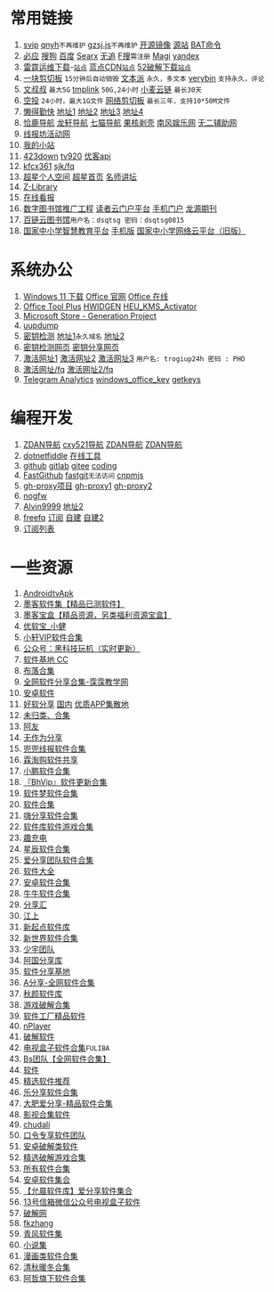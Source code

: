 ﻿# 常用链接
1. [svip](./svip/index.html)
[qnyh](./qnyh/index.html)`不再维护`
[gzsj.js](./gzsj/tempermonkey.js)`不再维护`
[开源镜像](?./md/mirror.md) [源站](https://gitee.com/gsls200808/chinese-opensource-mirror-site)
[BAT命令](?./md/bat.md)
1. [必应](https://www.bing.com/)
[搜狗](https://www.sogou.com/)
[百度](https://www.baidu.com/)
[Searx](https://searx.space/)
[无追](https://www.wuzhuiso.com)
[F搜](https://fsofso.com/)`需注册`
[Magi](https://magi.com/)
[yandex](https://yandex.com/)
1. [雷霆运维下载](https://soft.l-t.top/)-[`站点`](https://l-t.top/)
[蓝点CDN](https://dl.lancdn.com/landian)[`站点`](https://www.landian.vip/)
[52破解下载](https://down.52pojie.cn/)[`站点`](https://www.52pojie.cn/)
1. [一块剪切板](https://ykjtb.com/) `15分钟后自动销毁`
[文本派](https://txtpad.cn/) `永久，多文本`
[verybin](https://www.verybin.com/) `支持永久，评论`
1. [文叔叔](https://www.wenshushu.cn) `最大5G`
[tmplink](https://app.tmp.link/) `50G,24小时`
[小麦云链](https://ftpod.cn/) `最长30天`
1. [空投](https://airportal.cn/) `24小时，最大1G文件`
[网络剪切板](https://netcut.cn/) `最长三年，支持10*50M文件`
1. [懒得勤快](https://github.com/ldqk)
[地址1](https://ldqk.org)
[地址2](https://masuit.com)
[地址3](https://masuit.tk)
[地址4](https://ldqk.tk)
1. [恰鹿导航](https://hao.qialu999.com)
[龙轩导航](http://ilxdh.com)
[七猫导航](https://www.qimaow.com/)
[果核剥壳](https://www.ghxi.com/)
[南风娱乐网](https://www.nanfengyl.com)
[无二辅助网](https://www.52fzg.com)
1. [线报坊活动网](http://www.52xbf.com)
1. [我的小站](https://www.pan666.cn/)
1. [423down](https://www.423down.com)
[tv920](https://www.tv920.com/)
[优客api](http://api.iyk0.com/)
1. [kfcx361](http://www.kfcx361.com/)
[sjk/fq](http://site3.sjk.space/)
1. [超星个人空间](http://i.chaoxing.com/)
[超星首页](https://www.chaoxing.com/)
[名师讲坛](https://pro.superlib.com/pc/home/index)
1. [Z-Library](https://zh.fr1lib.org/)
1. [在线看报](http://www.53bk.com/baokan/)
1. [数字图书馆推广工程](http://www.ndlib.cn/)
[读者云门户平台](http://read.nlc.cn/user/index)
[手机门户](http://m.nlc.cn/)
[龙源期刊](http://nlc.vip.qikan.cn/text/text.aspx)
1. [百链云图书馆](http://lib.gdufe.edu.cn/digitalresource/linkProxy.htm?id=61000000281&resourceId=275)`用户名：dsqtsg 密码：dsqtsg0815`
1. [国家中小学智慧教育平台](https://www.zxx.edu.cn/)
[手机版](https://h5.zxx.edu.cn/)
[国家中小学网络云平台（旧版）](https://ykt.eduyun.cn/)

# 系统办公
1. [Windows 11 下载](https://www.microsoft.com/zh-cn/software-download/windows11)
[Office 官网](https://www.microsoft.com/zh-cn/microsoft-365)
[Office 在线](https://www.office.com/)
1. [Office Tool Plus](https://otp.landian.vip/zh-cn/)
[HWIDGEN](https://dl.lancdn.com/landian/software/HWIDGEN/)
[HEU_KMS_Activator](https://github.com/zbezj/HEU_KMS_Activator/releases)
1. [Microsoft Store - Generation Project](https://store.rg-adguard.net)
1. [uupdump](https://proxied.uupdump.net/)
1. [密钥检测](https://github.com/FHWWC/KeyCheck)
[地址1](https://pkeytools.azurewebsites.net)`永久域名`
[地址2](https://pkeytool.live)
1. [密钥检测网页](https://webact.185.hk/mskey.php)
[密钥分享网页](https://webact.185.hk/sharedkey.php)
1. [激活网址1](https://getcid.cn)
[激活网址2](http://tool.zhihupe.com/getcid.html)
[激活网址3](http://khoatoantin.com/cidms) `用户名: trogiup24h 密码 : PHO`
1. [激活网址/fq](https://microsoft.gointeract.io/interact/index?interaction=1461173234028-3884f8602eccbe259104553afa8415434b4581-05d1&accountId=microsoft&loadFrom=CDN&appkey=196de13c-e946-4531-98f6-2719ec8405ce&Language=English&name=pana&CountryCode=en-US&Click%20To%20Call%20Caller%20Id=+17142064889&startedFromSmsToken=3jUenpr&dnis=26&token=0Yr8Nd)
[激活网址2/fq](https://microsoft.gointeract.io/interact/index?interaction=1461173234028-3884f8602eccbe259104553afa8415434b4581-05d1&accountId=microsoft&appkey=196de13c-e946-4531-98f6-2719ec8405ce&Language=CN&CountryCode=cn&CountryLanguage=CN&Click%20To%20Call%20Caller%20Id=+31620950938&startedFromSmsToken=voZAx6D&token=DWON8k)
1. [Telegram Analytics](https://tgstat.ru/en/channel)
[windows_office_key](https://tgstat.ru/en/channel/@windows_office_key)
[getkeys](https://tgstat.ru/en/channel/@getkeys)

# 编程开发
1. [ZDAN导航](https://www.zdzn.net/)
[cxy521导航](https://cxy521.com/)
[ZDAN导航](https://www.zdzn.net/)
[ZDAN导航](https://www.zdzn.net/)
1. [dotnetfiddle](https://dotnetfiddle.net/)
[在线工具](https://tool.lu/)
1. [github](https://github.com/)
[gitlab](https://gitlab.com/explore/projects/trending)
[gitee](https://gitee.com/)
[coding](https://coding.net/)
1. [FastGithub](https://github.com/dotnetcore/FastGithub/)
[fastgit](https://hub.fastgit.org/)`无法访问`
[cnpmjs](https://github.com.cnpmjs.org/)
1. [gh-proxy项目](https://github.com/hunshcn/gh-proxy)
[gh-proxy1](https://gh.api.99988866.xyz)
[gh-proxy2](https://ghproxy.com/)
1. [nogfw](https://github.com/gfw-breaker/nogfw)
1. [Alvin9999](https://github.com/Alvin9999/new-pac/wiki)
[地址2](http://tr1.freeair888.club)
1. [freefq](https://github.com/freefq/free)
[订阅](https://raw.fastgit.org/freefq/free/master/v2)
[自建](https://j.bulink.xyz)
[自建2](https://js.bulink.xyz)
1. [订阅列表](https://github.com/du5/free/blob/master/sub.list)


# 一些资源 
1. [AndroidtvApk](https://www.lanzoux.com/b0f1944aj)
1. [墨客软件集【精品已测软件】](https://www.lanzoux.com/b00mgdwcb)
1. [墨客宝盒【精品资源，另类福利资源宝盒】](https://www.lanzoux.com/b00mhulgh)
1. [优软宝_小健](https://www.lanzoux.com/u/xiaojian68)
1. [小轩VIP软件合集](https://www.lanzoux.com/b76826)
1. [公众号：黑科技玩机（实时更新）](https://www.lanzoux.com/b281858)
1. [软件基地 CC](https://www.lanzoux.com/u/CC%E8%BD%AF%E4%BB%B6%E5%9F%BA%E5%9C%B0)
1. [布落合集](https://www.lanzoux.com/b931212)
1. [全网软件分享合集-霂霂教学网](https://www.lanzoux.com/b677358)
1. [安卓软件](https://www.lanzoux.com/b471209)
1. [好软分享](https://github.com/yoyodadada/haoruanfenxiang)
[国内](https://gitee.com/realyoyodadada/haoruanfenxiang)
[优质APP集散地](https://www.lanzoux.com/u/yoyodadada)
1. [未归类、合集](https://www.lanzoux.com/b01b01h9a)
1. [阿友](https://www.lanzoux.com/u/aybaba)
1. [无作为分享](https://www.lanzoux.com/u/wuzuowei)
1. [兜兜线报软件合集](https://www.lanzoux.com/b133841)
1. [霖淘购软件共享](https://www.lanzoux.com/b252370)
1. [小鹏软件合集](http://www.lanzoux.com/u/xiaopengi)
1. [『BhVip』软件更新合集](http://www.lanzoux.com/u/%E5%BD%AA%E7%85%8Cqq1846055318)
1. [软件梦软件合集](https://www.lanzoux.com/u/Hicro)
1. [软件合集](http://www.lanzoux.com/u/9383679)
1. [嗨分享软件合集](https://www.lanzoux.com/u/%E6%8B%BD%E6%8B%BD)
1. [软件库软件游戏合集](https://www.lanzoux.com/u/rjk)
1. [趣充电](https://www.lanzoux.com/u/memedawq)
1. [星辰软件合集](https://www.lanzoux.com/u/azsoft)
1. [爱分享团队软件合集](https://www.lanzoux.com/u/zqf000)
1. [软件大全](https://www.lanzoux.com/u/296742969)
1. [安卓软件合集](https://www.lanzoux.com/u/langman666)
1. [牛牛软件合集](http://www.lanzoux.com/u/36277009)
1. [分享汇](https://www.lanzoux.com/u/jiek)
1. [江上](https://www.lanzoux.com/u/%E6%B1%9F%E4%B8%8A)
1. [新起点软件库](https://www.lanzoux.com/u/xinqidian)
1. [新世界软件合集](https://www.lanzoux.com/u/adminqizhu)
1. [少宇团队](https://www.lanzoux.com/u/shaoyu)
1. [阿国分享库](https://www.lanzoux.com/u/aguo)
1. [软件分享基地](https://www.lanzoux.com/u/aiwange)
1. [A分享-全网软件合集](https://www.lanzoux.com/b205552)
1. [秋颜软件库](https://www.lanzoux.com/b341705)
1. [游戏破解合集](https://www.lanzoux.com/b654140)
1. [软件工厂精品软件](https://www.lanzoux.com/u/sg88)
1. [nPlayer](https://www.lanzoux.com/b0cpu28tc)
1. [破解软件](https://www.lanzoux.com/b838976)
1. [电视盒子软件合集](https://www.lanzoux.com/b07xdohkf#FULIBA)`FULIBA`
1. [Bs团队【全网软件合集】](https://www.lanzoux.com/b93256)
1. [软件](https://www.lanzoux.com/b174576)
1. [精选软件推荐](https://www.lanzoux.com/b221497)
1. [乐分享软件合集](https://www.lanzoux.com/b215476)
1. [大肥爱分享-精品软件合集](https://www.lanzoux.com/u/qianxun8)
1. [影视合集软件](https://www.lanzoux.com/b0jrkv4b)
1. [chudali](https://www.lanzoux.com/u/chudali)
1. [口令专享软件团队](https://www.lanzoux.com/b240011)
1. [安卓破解类软件](https://www.lanzoux.com/b828085)
1. [精选破解游戏合集](https://www.lanzoux.com/b888887)
1. [所有软件合集](https://www.lanzoux.com/b165784)
1. [安卓软件集合](https://www.lanzoux.com/b94326)
1. [【允晨软件库】爱分享软件集合](https://www.lanzoux.com/b54212)
1. [13号信箱微信公众号电视盒子软件](https://www.lanzoux.com/b167839)
1. [破解网](http://www.lanzoux.com/u/ygtq)
1. [fkzhang](https://www.lanzoux.com/b44314)
1. [青风软件集](https://www.lanzoux.com/b60564)
1. [小说集](https://www.lanzoux.com/b158157)
1. [漫画类软件合集](https://www.lanzoux.com/b765262)
1. [清秋暖冬合集](https://www.lanzoux.com/b474214#qingqiu)
1. [阿哲旗下软件合集](https://www.lanzoux.com/b100313)